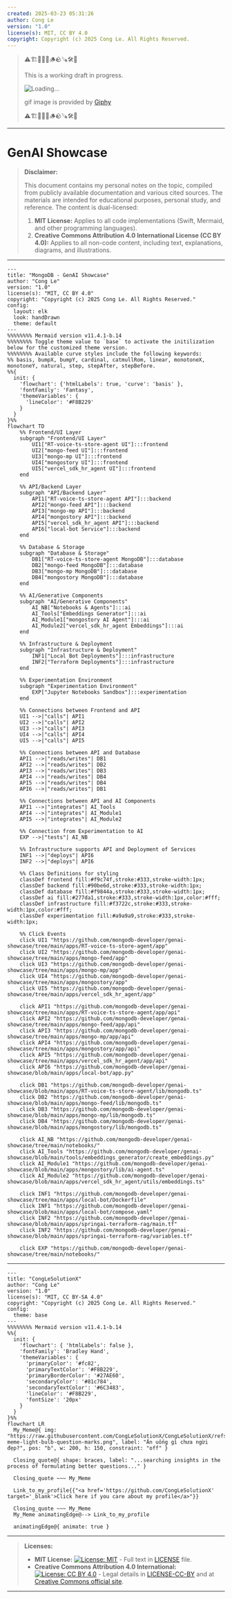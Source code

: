 ```yaml
---
created: 2025-03-23 05:31:26
author: Cong Le
version: "1.0"
license(s): MIT, CC BY 4.0
copyright: Copyright (c) 2025 Cong Le. All Rights Reserved.
---
```



> ⚠️🏗️🚧🦺🧱🪵🪨🪚🛠️👷
> 
> This is a working draft in progress.
> 
> ![Loading...](https://media3.giphy.com/media/v1.Y2lkPTc5MGI3NjExZzdnYnN3NXZhMzFnc2FxN2dtNmViczVpZXQ0bmEyN3kwNnZ4a3JmOCZlcD12MV9pbnRlcm5hbF9naWZfYnlfaWQmY3Q9Zw/Bzjdu3qiu1IezrKQ1p/giphy.gif)
> 
> gif image is provided by [Giphy](https://giphy.com)
> 
> ⚠️🏗️🚧🦺🧱🪵🪨🪚🛠️👷

----



# GenAI Showcase
> **Disclaimer:**
>
> This document contains my personal notes on the topic,
> compiled from publicly available documentation and various cited sources.
> The materials are intended for educational purposes, personal study, and reference.
> The content is dual-licensed:
> 1. **MIT License:** Applies to all code implementations (Swift, Mermaid, and other programming languages).
> 2. **Creative Commons Attribution 4.0 International License (CC BY 4.0):** Applies to all non-code content, including text, explanations, diagrams, and illustrations.
---



```mermaid
---
title: "MongoDB - GenAI Showcase"
author: "Cong Le"
version: "1.0"
license(s): "MIT, CC BY 4.0"
copyright: "Copyright (c) 2025 Cong Le. All Rights Reserved."
config:
  layout: elk
  look: handDrawn
  theme: default
---
%%%%%%%% Mermaid version v11.4.1-b.14
%%%%%%%% Toggle theme value to `base` to activate the initilization below for the customized theme version.
%%%%%%%% Available curve styles include the following keywords:
%% basis, bumpX, bumpY, cardinal, catmullRom, linear, monotoneX, monotoneY, natural, step, stepAfter, stepBefore.
%%{
  init: {
    'flowchart': {'htmlLabels': true, 'curve': 'basis' },
    'fontFamily': 'Fantasy',
    'themeVariables': {
      'lineColor': '#F8B229'
    }
  }
}%%
flowchart TD
    %% Frontend/UI Layer
    subgraph "Frontend/UI Layer"
        UI1["RT-voice-ts-store-agent UI"]:::frontend
        UI2["mongo-feed UI"]:::frontend
        UI3["mongo-mp UI"]:::frontend
        UI4["mongostory UI"]:::frontend
        UI5["vercel_sdk_hr_agent UI"]:::frontend
    end

    %% API/Backend Layer
    subgraph "API/Backend Layer"
        API1["RT-voice-ts-store-agent API"]:::backend
        API2["mongo-feed API"]:::backend
        API3["mongo-mp API"]:::backend
        API4["mongostory API"]:::backend
        API5["vercel_sdk_hr_agent API"]:::backend
        API6["local-bot Service"]:::backend
    end

    %% Database & Storage
    subgraph "Database & Storage"
        DB1["RT-voice-ts-store-agent MongoDB"]:::database
        DB2["mongo-feed MongoDB"]:::database
        DB3["mongo-mp MongoDB"]:::database
        DB4["mongostory MongoDB"]:::database
    end

    %% AI/Generative Components
    subgraph "AI/Generative Components"
        AI_NB["Notebooks & Agents"]:::ai
        AI_Tools["Embeddings Generator"]:::ai
        AI_Module1["mongostory AI Agent"]:::ai
        AI_Module2["vercel_sdk_hr_agent Embeddings"]:::ai
    end

    %% Infrastructure & Deployment
    subgraph "Infrastructure & Deployment"
        INF1["Local Bot Deployments"]:::infrastructure
        INF2["Terraform Deployments"]:::infrastructure
    end

    %% Experimentation Environment
    subgraph "Experimentation Environment"
        EXP["Jupyter Notebooks Sandbox"]:::experimentation
    end

    %% Connections between Frontend and API
    UI1 -->|"calls"| API1
    UI2 -->|"calls"| API2
    UI3 -->|"calls"| API3
    UI4 -->|"calls"| API4
    UI5 -->|"calls"| API5

    %% Connections between API and Database
    API1 -->|"reads/writes"| DB1
    API2 -->|"reads/writes"| DB2
    API3 -->|"reads/writes"| DB3
    API4 -->|"reads/writes"| DB4
    API5 -->|"reads/writes"| DB4
    API6 -->|"reads/writes"| DB1

    %% Connections between API and AI Components
    API1 -->|"integrates"| AI_Tools
    API4 -->|"integrates"| AI_Module1
    API5 -->|"integrates"| AI_Module2

    %% Connection from Experimentation to AI
    EXP -->|"tests"| AI_NB

    %% Infrastructure supports API and Deployment of Services
    INF1 -->|"deploys"| API6
    INF2 -->|"deploys"| API6

    %% Class Definitions for styling
    classDef frontend fill:#f9c74f,stroke:#333,stroke-width:1px;
    classDef backend fill:#90be6d,stroke:#333,stroke-width:1px;
    classDef database fill:#f9844a,stroke:#333,stroke-width:1px;
    classDef ai fill:#277da1,stroke:#333,stroke-width:1px,color:#fff;
    classDef infrastructure fill:#f3722c,stroke:#333,stroke-width:1px,color:#fff;
    classDef experimentation fill:#a9a9a9,stroke:#333,stroke-width:1px;

    %% Click Events
    click UI1 "https://github.com/mongodb-developer/genai-showcase/tree/main/apps/RT-voice-ts-store-agent/app"
    click UI2 "https://github.com/mongodb-developer/genai-showcase/tree/main/apps/mongo-feed/app"
    click UI3 "https://github.com/mongodb-developer/genai-showcase/tree/main/apps/mongo-mp/app"
    click UI4 "https://github.com/mongodb-developer/genai-showcase/tree/main/apps/mongostory/app"
    click UI5 "https://github.com/mongodb-developer/genai-showcase/tree/main/apps/vercel_sdk_hr_agent/app"

    click API1 "https://github.com/mongodb-developer/genai-showcase/tree/main/apps/RT-voice-ts-store-agent/app/api"
    click API2 "https://github.com/mongodb-developer/genai-showcase/tree/main/apps/mongo-feed/app/api"
    click API3 "https://github.com/mongodb-developer/genai-showcase/tree/main/apps/mongo-mp/app/api"
    click API4 "https://github.com/mongodb-developer/genai-showcase/tree/main/apps/mongostory/app/api"
    click API5 "https://github.com/mongodb-developer/genai-showcase/tree/main/apps/vercel_sdk_hr_agent/app/api"
    click API6 "https://github.com/mongodb-developer/genai-showcase/blob/main/apps/local-bot/app.py"

    click DB1 "https://github.com/mongodb-developer/genai-showcase/blob/main/apps/RT-voice-ts-store-agent/lib/mongodb.ts"
    click DB2 "https://github.com/mongodb-developer/genai-showcase/blob/main/apps/mongo-feed/lib/mongodb.ts"
    click DB3 "https://github.com/mongodb-developer/genai-showcase/blob/main/apps/mongo-mp/lib/mongodb.ts"
    click DB4 "https://github.com/mongodb-developer/genai-showcase/blob/main/apps/mongostory/lib/mongodb.ts"

    click AI_NB "https://github.com/mongodb-developer/genai-showcase/tree/main/notebooks/"
    click AI_Tools "https://github.com/mongodb-developer/genai-showcase/blob/main/tools/embeddings_generator/create_embeddings.py"
    click AI_Module1 "https://github.com/mongodb-developer/genai-showcase/blob/main/apps/mongostory/lib/ai-agent.ts"
    click AI_Module2 "https://github.com/mongodb-developer/genai-showcase/blob/main/apps/vercel_sdk_hr_agent/utils/embeddings.ts"

    click INF1 "https://github.com/mongodb-developer/genai-showcase/tree/main/apps/local-bot/Dockerfile"
    click INF1 "https://github.com/mongodb-developer/genai-showcase/blob/main/apps/local-bot/compose.yaml"
    click INF2 "https://github.com/mongodb-developer/genai-showcase/blob/main/apps/springai-terraform-rag/main.tf"
    click INF2 "https://github.com/mongodb-developer/genai-showcase/blob/main/apps/springai-terraform-rag/variables.tf"

    click EXP "https://github.com/mongodb-developer/genai-showcase/tree/main/notebooks/"

```




---

<!-- 
```mermaid
%% Current Mermaid version
info
```  -->


```mermaid
---
title: "CongLeSolutionX"
author: "Cong Le"
version: "1.0"
license(s): "MIT, CC BY-SA 4.0"
copyright: "Copyright (c) 2025 Cong Le. All Rights Reserved."
config:
  theme: base
---
%%%%%%%% Mermaid version v11.4.1-b.14
%%{
  init: {
    'flowchart': { 'htmlLabels': false },
    'fontFamily': 'Bradley Hand',
    'themeVariables': {
      'primaryColor': '#fc82',
      'primaryTextColor': '#F8B229',
      'primaryBorderColor': '#27AE60',
      'secondaryColor': '#81c784',
      'secondaryTextColor': '#6C3483',
      'lineColor': '#F8B229',
      'fontSize': '20px'
    }
  }
}%%
flowchart LR
  My_Meme@{ img: "https://raw.githubusercontent.com/CongLeSolutionX/CongLeSolutionX/refs/heads/main/assets/images/My-meme-light-bulb-question-marks.png", label: "Ăn uống gì chưa ngừi đẹp?", pos: "b", w: 200, h: 150, constraint: "off" }

  Closing_quote@{ shape: braces, label: "...searching insights in the process of formulating better questions..." }

  Closing_quote ~~~ My_Meme
    
  Link_to_my_profile{{"<a href='https://github.com/CongLeSolutionX' target='_blank'>Click here if you care about my profile</a>"}}

  Closing_quote ~~~ My_Meme
  My_Meme animatingEdge@--> Link_to_my_profile
  
  animatingEdge@{ animate: true }

```

---
> **Licenses:**
>
> - **MIT License:**  [![License: MIT](https://img.shields.io/badge/License-MIT-yellow.svg)](LICENSE) - Full text in [LICENSE](LICENSE) file.
> - **Creative Commons Attribution 4.0 International:** [![License: CC BY 4.0](https://licensebuttons.net/l/by/4.0/88x31.png)](LICENSE-CC-BY) - Legal details in [LICENSE-CC-BY](LICENSE-CC-BY) and at [Creative Commons official site](http://creativecommons.org/licenses/by/4.0/).
> 
---
